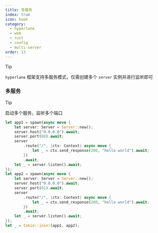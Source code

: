 ```yaml
---
title: 多服务
index: true
icon: book
category:
  - hyperlane
  - web
  - rust
  - config
  - multi-server
order: 13
---
```


<Share colorful />

> [!tip]
>
> `hyperlane` 框架支持多服务模式，仅需创建多个 `server` 实例并进行监听即可

### 多服务

> [!tip]
> 启动多个服务，监听多个端口

```rust
let app1 = spawn(async move {
    let server: Server = Server::new();
    server.host("0.0.0.0").await;
    server.port(80).await;
    server
        .route("/", |ctx: Context| async move {
            let _ = ctx.send_response(200, "hello world").await;
        })
        .await;
    let _ = server.listen().await;
});
let app2 = spawn(async move {
    let server: Server = Server::new();
    server.host("0.0.0.0").await;
    server.port(81).await;
    server
        .route("/", |ctx: Context| async move {
            let _ = ctx.send_response(200, "hello world").await;
        })
        .await;
    let _ = server.listen().await;
});
let _ = tokio::join!(app1, app2);
```

